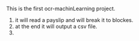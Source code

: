 This is the first ocr-machinLearning project.

1.  it will read a payslip and will break it to blockes.
2.  at the end it will output a csv file.
3.   
